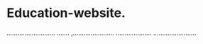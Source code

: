 # Education-website.
...........................
.......
,.......................
....................
........................
